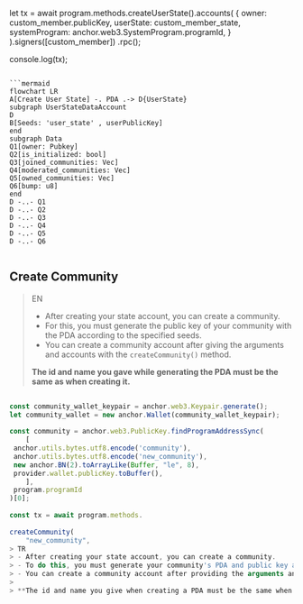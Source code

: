 let tx = await program.methods.createUserState().accounts(
{
	owner: custom_member.publicKey,
	userState: custom_member_state,
	systemProgram: anchor.web3.SystemProgram.programId,
}
).signers([custom_member])
.rpc();
 
console.log(tx);
```
 
```mermaid
flowchart LR
A[Create User State] -. PDA .-> D{UserState}
subgraph UserStateDataAccount
D 
B[Seeds: 'user_state' , userPublicKey]
end 
subgraph Data
Q1[owner: Pubkey]
Q2[is_initialized: bool]
Q3[joined_communities: Vec]
Q4[moderated_communities: Vec]
Q5[owned_communities: Vec]
Q6[bump: u8]
end
D -..- Q1
D -..- Q2
D -..- Q3
D -..- Q4
D -..- Q5
D -..- Q6
 
```
## Create Community
 
 
 
>EN
> - After creating your state account, you can create a community.
> - For this, you must generate the public key of your community with the PDA according to the specified seeds.
> - You can create a community account after giving the arguments and accounts with the `createCommunity()` method.
> 
> **The id and name you gave while generating the PDA must be the same as when creating it.**
```ts
 
const community_wallet_keypair = anchor.web3.Keypair.generate();
let community_wallet = new anchor.Wallet(community_wallet_keypair);
 
const community = anchor.web3.PublicKey.findProgramAddressSync(
	[
 anchor.utils.bytes.utf8.encode('community'),
 anchor.utils.bytes.utf8.encode('new_community'),
 new anchor.BN(2).toArrayLike(Buffer, "le", 8),
 provider.wallet.publicKey.toBuffer(),
	],
 program.programId
)[0];
 
const tx = await program.methods.
 
createCommunity(
	"new_community",
> TR
> - After creating your state account, you can create a community.
> - To do this, you must generate your community's PDA and public key according to the specified seeds and create a wallet for your community. This will be done automatically on the frontend side.
> - You can create a community account after providing the arguments and accounts with the `createCommunity()` method.
>
> **The id and name you give when creating a PDA must be the same when creating it.**
